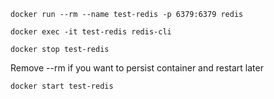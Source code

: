 `docker run --rm --name test-redis -p 6379:6379 redis`

`docker exec -it test-redis redis-cli`

`docker stop test-redis`

Remove --rm if you want to persist container and restart later

`docker start test-redis`
